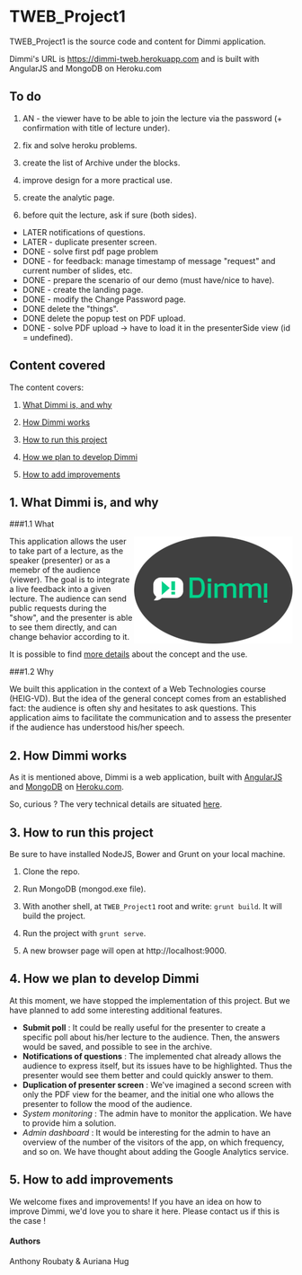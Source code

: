 TWEB_Project1
=============
TWEB_Project1 is the source code and content for Dimmi application.

Dimmi's URL is https://dimmi-tweb.herokuapp.com and is built with AngularJS and MongoDB on Heroku.com

## To do

1. AN - the viewer have to be able to join the lecture via the password (+ confirmation with title of lecture under).

2. fix and solve heroku problems.

3. create the list of Archive under the blocks.

4. improve design for a more practical use.

5. create the analytic page.

6. before quit the lecture, ask if sure (both sides).

- LATER notifications of questions.
- LATER - duplicate presenter screen.
- DONE - solve first pdf page problem
- DONE - for feedback: manage timestamp of message "request" and current number of slides, etc.
- DONE - prepare the scenario of our demo (must have/nice to have).
- DONE - create the landing page.
- DONE - modify the Change Password page.
- DONE delete the "things".
- DONE delete the popup test on PDF upload.
- DONE - solve PDF upload -> have to load it in the presenterSide view (id = undefined).

## Content covered

The content covers:

1. [What Dimmi is, and why](#What)

2. [How Dimmi works](#Work)

3. [How to run this project](#Run)

4. [How we plan to develop Dimmi](#Develop)

5. [How to add improvements](#Improve)

## <a name="What"></a>1. What Dimmi is, and why

###1.1 What

<img src="https://github.com/Auriana/TWEB_Project1/blob/master/doc-img/logo_Dimmi_round.png"
 alt="Dimmi logo" title="Dimmi" align="right" />

This application allows the user to take part of a lecture, as the speaker (presenter) or as a memebr of the audience (viewer).
The goal is to integrate a live feedback into a given lecture. The audience can send public requests during
the "show", and the presenter is able to see them directly, and can change behavior according to it.

It is possible to find [more details](https://github.com/Auriana/TWEB_Project1/blob/master/DIMMI.md) about the concept and the use.

###1.2 Why

We built this application in the context of a Web Technologies course (HEIG-VD). But the idea of the general concept comes 
from an established fact: the audience is often shy and hesitates to ask questions. This application aims to facilitate the communication 
and to assess the presenter if the audience has understood his/her speech.

## <a name="Work"></a>2. How Dimmi works

As it is mentioned above, Dimmi is a web application, built with [AngularJS](https://angularjs.org) and [MongoDB](http://www.mongodb.org) on [Heroku.com](https://www.heroku.com).

So, curious ? The very technical details are situated [here](https://github.com/Auriana/TWEB_Project1/blob/master/STRUCTURE.md).

## <a name="Run"></a>3. How to run this project

Be sure to have installed NodeJS, Bower and Grunt on your local machine.

1. Clone the repo.

2. Run MongoDB (mongod.exe file).

3. With another shell, at `TWEB_Project1` root and write: `grunt build`. It will build the project.

4. Run the project with `grunt serve`.

5. A new browser page will open at http://localhost:9000.

## <a name="Develop"></a>4. How we plan to develop Dimmi

At this moment, we have stopped the implementation of this project. But we have planned to add some interesting additional features. 

* **Submit poll** : It could be really useful for the presenter to create a specific poll about his/her lecture to the audience. Then, the answers would be saved, and possible to see in the archive.
* **Notifications of questions** : The implemented chat already allows the audience to express itself, but its issues have to be highlighted. Thus the presenter would see them better and could quickly answer to them.
* **Duplication of presenter screen** : We've imagined a second screen with only the PDF view for the beamer, and the initial one who allows the presenter to follow the mood of the audience.
* *System monitoring* : The admin have to monitor the application. We have to provide him a solution.
* *Admin dashboard* : It would be interesting for the admin to have an overview of the number of the visitors of the app, on which frequency, and so on. We have thought about adding the Google Analytics service.

## <a name="Improve"></a>5. How to add improvements

We welcome fixes and improvements! If you have an idea on how to improve Dimmi, we'd love you to share it here.
Please contact us if this is the case !


#### Authors

Anthony Roubaty & Auriana Hug

